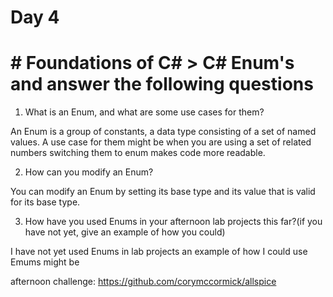 # Day 4
# # Foundations of C# > C# Enum's and answer the following questions

1. What is an Enum, and what are some use cases for them?

An Enum is a group of constants, a data type consisting of a set of named values. A use case for them might be when you are using a set of related numbers switching them to enum makes code more readable.

2. How can you modify an Enum?

You can modify an Enum by setting its base type and its value that is valid for its base type.

3. How have you used Enums in your afternoon lab projects this far?(if you have not yet, give an example of how you could)

I have not yet used Enums in lab projects  an example of how I could use Emums might be 

afternoon challenge: https://github.com/corymccormick/allspice